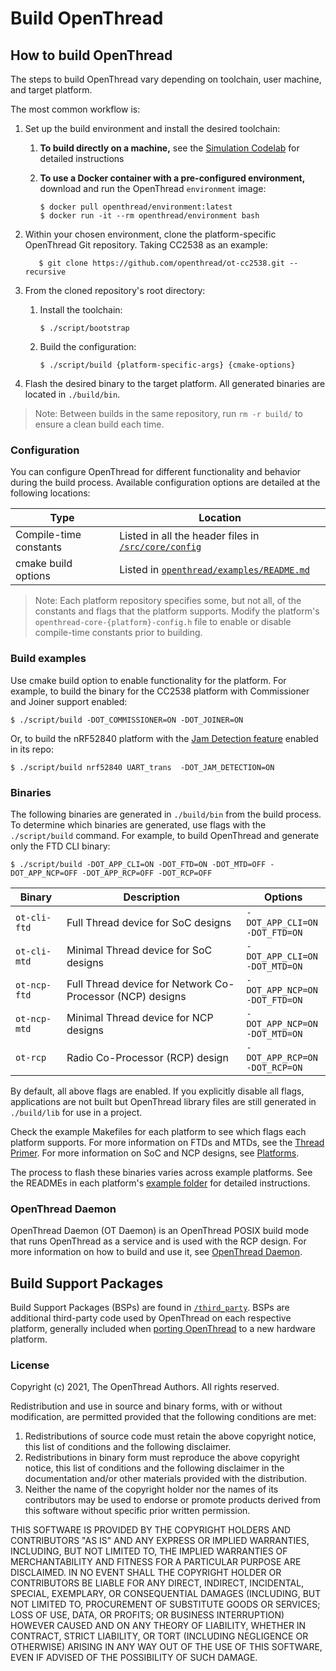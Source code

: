 # Build OpenThread

## How to build OpenThread

The steps to build OpenThread vary depending on toolchain, user machine, and
target platform.

The most common workflow is:

1.  Set up the build environment and install the desired toolchain:
    1.  **To build directly on a machine,** see the [Simulation Codelab](https://openthread.io/codelabs/openthread-simulation-posix/index.html?index=..%2F..index#1) for detailed instructions
    1.  **To use a Docker container with a pre-configured environment,**
        download and run the OpenThread `environment` image:

            $ docker pull openthread/environment:latest
            $ docker run -it --rm openthread/environment bash

1.  Within your chosen environment, clone the platform-specific OpenThread Git repository. Taking CC2538 as an example:

           $ git clone https://github.com/openthread/ot-cc2538.git --recursive

1.  From the cloned repository's root directory:
    1.  Install the toolchain:

            $ ./script/bootstrap

    1.  Build the configuration:

            $ ./script/build {platform-specific-args} {cmake-options}

1.  Flash the desired binary to the target platform. All generated binaries are
    located in `./build/bin`.

> Note: Between builds in the same repository, run `rm -r build/` to ensure a clean build each time.

### Configuration

You can configure OpenThread for different functionality and behavior during the
build process. Available configuration options are detailed at the following
locations:

Type | Location
---- | ----
Compile-time constants | Listed in all the header files in [`/src/core/config`](https://github.com/openthread/openthread/tree/main/src/core/config)
cmake build options | Listed in [`openthread/examples/README.md`](https://github.com/openthread/openthread/blob/main/examples/README.md)

> Note: Each platform repository specifies some, but not all, of the constants and flags that the platform supports. Modify the platform's `openthread-core-{platform}-config.h` file to enable or disable compile-time constants prior to building.

### Build examples

Use cmake build option to enable functionality for the platform. For example, to
build the binary for the CC2538 platform with Commissioner and Joiner support enabled:

```
$ ./script/build -DOT_COMMISSIONER=ON -DOT_JOINER=ON
```

Or, to build the nRF52840 platform with the [Jam Detection
feature](/guides/build/features/jam-detection) enabled in its repo:

```
$ ./script/build nrf52840 UART_trans  -DOT_JAM_DETECTION=ON
```

### Binaries

The following binaries are generated in `./build/bin` from the build process. To determine which binaries are generated, use flags with the `./script/build` command. For example, to build OpenThread and generate only the FTD CLI binary:

```
$ ./script/build -DOT_APP_CLI=ON -DOT_FTD=ON -DOT_MTD=OFF -DOT_APP_NCP=OFF -DOT_APP_RCP=OFF -DOT_RCP=OFF
```

Binary | Description | Options
---- | ---- | ----
`ot-cli-ftd` | Full Thread device for SoC designs | `-DOT_APP_CLI=ON`<br/> `-DOT_FTD=ON`
`ot-cli-mtd` | Minimal Thread device for SoC designs | `-DOT_APP_CLI=ON`<br/> `-DOT_MTD=ON`
`ot-ncp-ftd` | Full Thread device for Network Co-Processor (NCP) designs | `-DOT_APP_NCP=ON`<br/> `-DOT_FTD=ON`
`ot-ncp-mtd` | Minimal Thread device for NCP designs | `-DOT_APP_NCP=ON`<br/> `-DOT_MTD=ON`
`ot-rcp` | Radio Co-Processor (RCP) design | `-DOT_APP_RCP=ON`<br/> `-DOT_RCP=ON`

By default, all above flags are enabled. If you explicitly disable all flags, applications are not
built but OpenThread library files are still generated in `./build/lib` for use in a project.

Check the example Makefiles for each platform to see which flags each platform
supports. For more information on FTDs and MTDs, see the
[Thread Primer](/guides/thread-primer/node-roles-and-types#device_types). For
more information on SoC and NCP designs, see [Platforms](/platforms/).

The process to flash these binaries varies across example platforms. See the
READMEs in each platform's
[example folder](https://github.com/openthread/openthread/tree/main/examples/platforms) for detailed instructions.

### OpenThread Daemon

OpenThread Daemon (OT Daemon) is an OpenThread POSIX build mode that runs
OpenThread as a service and is used with the RCP design. For more information on
how to build and use it, see [OpenThread Daemon](/platforms/co-processor/ot-daemon).

## Build Support Packages

Build Support Packages (BSPs)  are found in
[`/third_party`](https://github.com/openthread/openthread/tree/main/third_party). BSPs are additional third-party code used by OpenThread on each respective platform, generally included when [porting OpenThread](/guides/porting/) to a new hardware platform.

### License

Copyright (c) 2021, The OpenThread Authors.
All rights reserved.

Redistribution and use in source and binary forms, with or without
modification, are permitted provided that the following conditions are met:
1. Redistributions of source code must retain the above copyright
   notice, this list of conditions and the following disclaimer.
2. Redistributions in binary form must reproduce the above copyright
   notice, this list of conditions and the following disclaimer in the
   documentation and/or other materials provided with the distribution.
3. Neither the name of the copyright holder nor the
   names of its contributors may be used to endorse or promote products
   derived from this software without specific prior written permission.

THIS SOFTWARE IS PROVIDED BY THE COPYRIGHT HOLDERS AND CONTRIBUTORS "AS IS"
AND ANY EXPRESS OR IMPLIED WARRANTIES, INCLUDING, BUT NOT LIMITED TO, THE
IMPLIED WARRANTIES OF MERCHANTABILITY AND FITNESS FOR A PARTICULAR PURPOSE
ARE DISCLAIMED. IN NO EVENT SHALL THE COPYRIGHT HOLDER OR CONTRIBUTORS BE
LIABLE FOR ANY DIRECT, INDIRECT, INCIDENTAL, SPECIAL, EXEMPLARY, OR
CONSEQUENTIAL DAMAGES (INCLUDING, BUT NOT LIMITED TO, PROCUREMENT OF
SUBSTITUTE GOODS OR SERVICES; LOSS OF USE, DATA, OR PROFITS; OR BUSINESS
INTERRUPTION) HOWEVER CAUSED AND ON ANY THEORY OF LIABILITY, WHETHER IN
CONTRACT, STRICT LIABILITY, OR TORT (INCLUDING NEGLIGENCE OR OTHERWISE)
ARISING IN ANY WAY OUT OF THE USE OF THIS SOFTWARE, EVEN IF ADVISED OF THE
POSSIBILITY OF SUCH DAMAGE.
